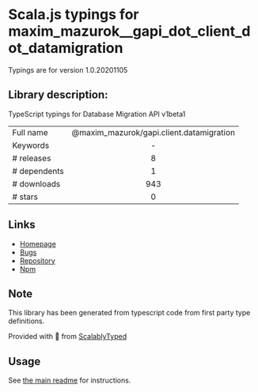 
# Scala.js typings for maxim_mazurok__gapi_dot_client_dot_datamigration

Typings are for version 1.0.20201105

## Library description:
TypeScript typings for Database Migration API v1beta1

|                    |                 |
| ------------------ | :-------------: |
| Full name          | @maxim_mazurok/gapi.client.datamigration |
| Keywords           | - |
| # releases         | 8 |
| # dependents       | 1 |
| # downloads        | 943 |
| # stars            | 0 |

## Links
- [Homepage](https://github.com/Maxim-Mazurok/google-api-typings-generator#readme)
- [Bugs](https://github.com/Maxim-Mazurok/google-api-typings-generator/issues)
- [Repository](https://github.com/Maxim-Mazurok/google-api-typings-generator)
- [Npm](https://www.npmjs.com/package/%40maxim_mazurok%2Fgapi.client.datamigration)
    


## Note
This library has been generated from typescript code from first party type definitions.

Provided with :purple_heart: from [ScalablyTyped](https://github.com/oyvindberg/ScalablyTyped)

## Usage
See [the main readme](../../readme.md) for instructions.


